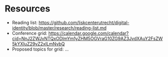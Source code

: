 # Resources

- Reading list: https://github.com/liskcenterutrecht/digital-identity/blob/master/research/reading-list.md
- Conference grid: https://calendar.google.com/calendar?cid=NnJ2ZWJvNTQxODlmYm1yZHM5OGVraG10ZG9AZ3JvdXAuY2FsZW5kYXIuZ29vZ2xlLmNvbQ
- Proposed topics for grid: ...
